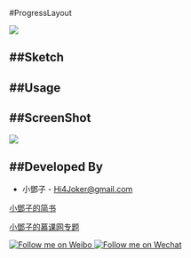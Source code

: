 #ProgressLayout

![](https://github.com/SmartDengg/ProgressLayout/blob/master/screenShot/launcher.png)




##Sketch
-----------------



##Usage
-----------------



##ScreenShot
-----------------

![](https://github.com/SmartDengg/ProgressLayout/blob/master/screenShot/progressLayout.gif)


##Developed By
-----------------

- 小鄧子 - Hi4Joker@gmail.com

[小鄧子的简书](http://www.jianshu.com/users/df40282480b4/latest_articles)
 
[小鄧子的慕课网专题](http://www.imooc.com/myclub/article/uid/2536335)

<a href="http://weibo.com/5367097592/profile?rightmod=1&wvr=6&mod=personinfo">
  <img alt="Follow me on Weibo" src="http://upload-images.jianshu.io/upload_images/268450-50e41e15ac29b776.png?imageMogr2/auto-orient/strip%7CimageView2/2/w/1240" />
</a>

<a href="http://chuantu.biz/t2/18/1446906570x1822611354.png">
  <img alt="Follow me on Wechat" src="http://upload-images.jianshu.io/upload_images/268450-1025666a7a10ec97.png?imageMogr2/auto-orient/strip%7CimageView2/2/w/1240" />
</a>
